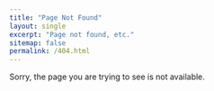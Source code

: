 ```yaml
---
title: "Page Not Found"
layout: single
excerpt: "Page not found, etc."
sitemap: false
permalink: /404.html
---
```

Sorry, the page you are trying to see is not available.

<script type="text/javascript">
  var GOOG_FIXURL_LANG = 'en';
  var GOOG_FIXURL_SITE = '{{ site.url }}'
</script>
<script type="text/javascript"
  src="//linkhelp.clients.google.com/tbproxy/lh/wm/fixurl.js">
</script>